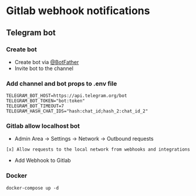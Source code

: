 # Gitlab webhook notifications
## Telegram bot

### Create bot
- Create bot via [@BotFather](https://telegram.me/BotFather) 
- Invite bot to the channel


### Add channel and bot props to .env file
```dotenv
TELEGRAM_BOT_HOST=https://api.telegram.org/bot
TELEGRAM_BOT_TOKEN="bot:token"
TELEGRAM_BOT_TIMEOUT=7
TELEGRAM_HASH_CHAT_IDS="hash:chat_id;hash_2:chat_id_2"
```

### Gitlab allow localhost bot

- Admin Area -> Settings -> Network -> Outbound requests
```
[x] Allow requests to the local network from webhooks and integrations
```

- Add Webhook to Gitlab

### Docker
```dockerfile
docker-compose up -d
```
